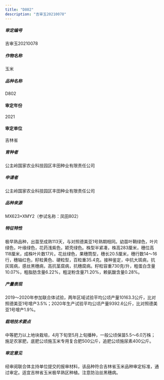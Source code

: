 ```yaml
---
title: "D802"
description: "吉审玉20210078"
---
```

##### 审定编号 
吉审玉20210078

##### 作物名称
玉米

##### 品种名称
D802

#### 审定年份
2021	

#### 审定单位
吉林省

##### 育种者
公主岭国家农业科技园区丰田种业有限责任公司

##### 申请者
公主岭国家农业科技园区丰田种业有限责任公司

##### 品种来源
MX623×XMY2（参试名称：凤田802）

##### 特征特性
极早熟品种，出苗至成熟113天，与对照德美亚1号熟期相同。幼苗叶鞘绿色，叶片绿色，叶缘绿色，花药浅紫色，颖壳绿色。株型半紧凑，株高283厘米，穗位高118厘米，成株叶片数17片。花丝绿色，果穗筒型，穗长20.5厘米，穗行数14～16行，穗轴红色，籽粒黄色、硬粒型，百粒重35.4克。接种鉴定，中抗大斑病，抗灰斑病，感丝黑穗病，高抗茎腐病，抗穗腐病。籽粒容重730克/升，粗蛋白含量10.07%，粗脂肪含量6.22%，粗淀粉含量71.20%，赖氨酸含量0.28%。

##### 产量表现
2019～2020年参加联合体试验，两年区域试验平均公顷产量10163.3公斤，比对照德美亚1号增产3.5%；2020年生产试验平均公顷产量9392.6公斤，比对照德美亚1号增产1.9%。

##### 栽培技术要点
中等肥力以上地块栽培，4月下旬至5月上旬播种，一般公顷保苗5.5～6.0万株；施足农家肥，底肥公顷施玉米专用复合肥500公斤，追肥公顷施尿素400公斤。

##### 审定意见
经审阅联合体主持单位提交的报审材料，该品种符合吉林省玉米品种审定标准，通过审定。适宜吉林省玉米极早熟区种植。注意防治丝黑穗病。


